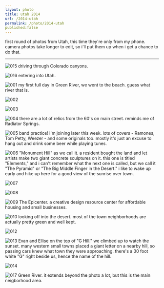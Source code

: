 ```yaml
---
layout: photo
title: utah 2014
url: /2014-utah
permalink: /photo/2014-utah
published:false
---
```


first round of photos from Utah, this time they're only from my phone. camera photos take longer to edit, so i'll put them up when i get a chance to do that.

---

![015](../../img/photo/2014-utah/01/015.jpg)
driving through Colorado canyons.

![016](../../img/photo/2014-utah/01/016.jpg)
entering into Utah.

![001](../../img/photo/2014-utah/01/001.jpg)
my first full day in Green River, we went to the beach. guess what river that is.

![002](../../img/photo/2014-utah/01/002.jpg)

![003](../../img/photo/2014-utah/01/003.jpg)

![004](../../img/photo/2014-utah/01/004.jpg)
there are a lot of relics from the 60's on main street. reminds me of Radiator Springs.

![005](../../img/photo/2014-utah/01/005.jpg)
band practice! i'm joining later this week. lots of covers - Ramones, Tom Petty, Weezer - and some originals too. mostly it's just an excuse to hang out and drink some beer while playing tunes.

![006](../../img/photo/2014-utah/01/006.jpg)
"Monument Hill" as we call it. a resident bought the land and let artists make two giant concrete sculptures on it. this one is titled "Elements," and i can't remember what the next one is called, but we call it "The Pyramid" or "The Big Middle Finger in the Desert." i like to wake up early and hike up here for a good view of the sunrise over town.

![007](../../img/photo/2014-utah/01/007.jpg)

![008](../../img/photo/2014-utah/01/008.jpg)

![009](../../img/photo/2014-utah/01/009.jpg)
The Epicenter. a creative design resource center for affordable housing and small businesses. 

![010](../../img/photo/2014-utah/01/010.jpg)
looking off into the desert. most of the town neighborhoods are actually pretty green and well kept. 

![012](../../img/photo/2014-utah/01/012.jpg)

![013](../../img/photo/2014-utah/01/013.jpg)
Evan and Ellise on the top of "G Hill." we climbed up to watch the sunset. many western small towns placed a giant letter on a nearby hill, so passing cars knew what town they were approaching. there's a 30 foot white "G" right beside us, hence the name of the hill.

![014](../../img/photo/2014-utah/01/014.jpg)

![017](../../img/photo/2014-utah/01/017.jpg)
Green River. it extends beyond the photo a lot, but this is the main neigborhood area.

